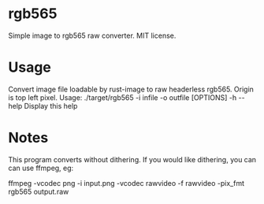 rgb565
======

Simple image to rgb565 raw converter. MIT license.

Usage
=====

Convert image file loadable by rust-image to raw headerless rgb565.
Origin is top left pixel.
Usage: ./target/rgb565 -i infile -o outfile [OPTIONS]
-h --help	Display this help

Notes
=====

This program converts without dithering. If you would like dithering, you can can
use ffmpeg, eg:

ffmpeg -vcodec png -i input.png -vcodec rawvideo -f rawvideo -pix_fmt rgb565 output.raw
